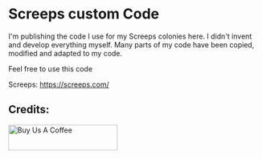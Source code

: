 # Screeps custom Code

I'm publishing the code I use for my Screeps colonies here. I didn't invent and develop everything myself. Many parts of my code have been copied, modified and adapted to my code.

Feel free to use this code

Screeps: https://screeps.com/

## Credits:
<a href="https://www.buymeacoffee.com/sebiweise" target="_blank"><img src="https://cdn.buymeacoffee.com/buttons/v2/default-blue.png" alt="Buy Us A Coffee" height="51px" width="217px" /></a>
